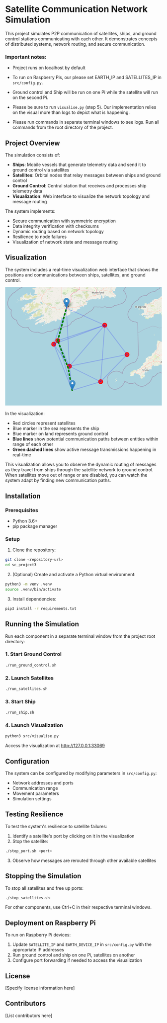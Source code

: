 # Satellite Communication Network Simulation

This project simulates P2P communication of satellites, ships, and ground control stations communicating with each other. It demonstrates concepts of distributed systems, network routing, and secure communication.

### Important notes:
- Project runs on localhost by default 
- To run on Raspberry Pis, our please set EARTH_IP and SATELLITES_IP in `src/config.py`. 
- Ground control and Ship will be run on one Pi while the satellite will run on the second Pi.
- Please be sure to run `visualise.py` (step 5). Our implementation relies on the visual more than logs to depict what is happening.

- Please run commands in separate terminal windows to see logs. Run all commands from the root directory of the project.

## Project Overview

The simulation consists of:

- **Ships**: Mobile vessels that generate telemetry data and send it to ground control via satellites
- **Satellites**: Orbital nodes that relay messages between ships and ground control
- **Ground Control**: Central station that receives and processes ship telemetry data
- **Visualization**: Web interface to visualize the network topology and message routing

The system implements:
- Secure communication with symmetric encryption
- Data integrity verification with checksums
- Dynamic routing based on network topology
- Resilience to node failures
- Visualization of network state and message routing

## Visualization

The system includes a real-time visualization web interface that shows the positions and communications between ships, satellites, and ground control.

![Satellite Communication Visualization](screenshots/image.png)

In the visualization:
- Red circles represent satellites
- Blue marker in the sea represents the ship
- Blue marker on land represents ground control
- **Blue lines** show potential communication paths between entities within range of each other
- **Green dashed lines** show active message transmissions happening in real-time

This visualization allows you to observe the dynamic routing of messages as they travel from ships through the satellite network to ground control. When satellites move out of range or are disabled, you can watch the system adapt by finding new communication paths.

## Installation

### Prerequisites

- Python 3.6+
- pip package manager

### Setup

1. Clone the repository:
```bash
git clone <repository-url>
cd sc_project3
```

2. (Optional) Create and activate a Python virtual environment:
```bash
python3 -m venv .venv
source .venv/bin/activate
```

3. Install dependencies:
```bash
pip3 install -r requirements.txt
```

## Running the Simulation

Run each component in a separate terminal window from the project root directory:

### 1. Start Ground Control

```bash
./run_ground_control.sh
```

### 2. Launch Satellites

```bash
./run_satellites.sh
```

### 3. Start Ship

```bash
./run_ship.sh
```

### 4. Launch Visualization

```bash
python3 src/visualise.py
```

Access the visualization at http://127.0.0.1:33069

## Configuration

The system can be configured by modifying parameters in `src/config.py`:

- Network addresses and ports
- Communication range
- Movement parameters
- Simulation settings

## Testing Resilience

To test the system's resilience to satellite failures:

1. Identify a satellite's port by clicking on it in the visualization
2. Stop the satellite:
```bash
./stop_port.sh <port>
```
3. Observe how messages are rerouted through other available satellites

## Stopping the Simulation

To stop all satellites and free up ports:
```bash
./stop_satellites.sh
```

For other components, use Ctrl+C in their respective terminal windows.

## Deployment on Raspberry Pi

To run on Raspberry Pi devices:

1. Update `SATELLITE_IP` and `EARTH_DEVICE_IP` in `src/config.py` with the appropriate IP addresses
2. Run ground control and ship on one Pi, satellites on another
3. Configure port forwarding if needed to access the visualization

## License

[Specify license information here]

## Contributors

[List contributors here]
